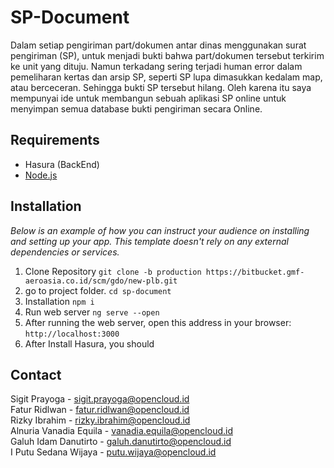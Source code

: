 # SP-Document
Dalam setiap pengiriman part/dokumen antar dinas menggunakan surat pengiriman (SP), untuk menjadi bukti bahwa part/dokumen tersebut terkirim ke unit yang dituju. Namun terkadang sering terjadi human error dalam pemeliharan kertas dan arsip SP, seperti SP lupa dimasukkan kedalam map, atau berceceran. Sehingga bukti SP tersebut hilang. Oleh karena itu saya mempunyai ide untuk membangun sebuah aplikasi SP online untuk menyimpan semua database bukti pengiriman secara Online.


## Requirements

- Hasura (BackEnd)
- [Node.js](https://nodejs.org/en/)

## Installation

_Below is an example of how you can instruct your audience on installing and setting up your app. This template doesn't rely on any external dependencies or services._


1. Clone Repository `git clone -b production https://bitbucket.gmf-aeroasia.co.id/scm/gdo/new-plb.git`
2. go to project folder. `cd sp-document`
3. Installation `npm i`
4. Run web server `ng serve --open`
8. After running the web server, open this address in your browser:
   `http://localhost:3000`
9. After Install Hasura, you should
   
   
## Contact

Sigit Prayoga - sigit.prayoga@opencloud.id \
Fatur Ridlwan - fatur.ridlwan@opencloud.id\
Rizky Ibrahim - rizky.ibrahim@opencloud.id \
Alnuria Vanadia Equila - vanadia.equila@opencloud.id\
Galuh Idam Danutirto - galuh.danutirto@opencloud.id\
I Putu Sedana Wijaya - putu.wijaya@opencloud.id
